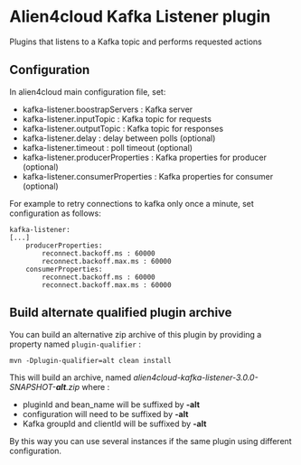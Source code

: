 # Alien4cloud Kafka Listener plugin

Plugins that listens to a Kafka topic and performs requested actions

## Configuration
In alien4cloud main configuration file, set:

- kafka-listener.boostrapServers : Kafka server
- kafka-listener.inputTopic : Kafka topic for requests
- kafka-listener.outputTopic : Kafka topic for responses
- kafka-listener.delay : delay between polls (optional)
- kafka-listener.timeout : poll timeout (optional)
- kafka-listener.producerProperties : Kafka properties for producer (optional)
- kafka-listener.consumerProperties : Kafka properties for consumer (optional)

For example to retry connections to kafka only once a minute, set configuration as follows:


    kafka-listener:
    [...]
        producerProperties:
            reconnect.backoff.ms : 60000
            reconnect.backoff.max.ms : 60000
        consumerProperties:
            reconnect.backoff.ms : 60000
            reconnect.backoff.max.ms : 60000


## Build alternate qualified plugin archive

You can build an alternative zip archive of this plugin by providing a property named `plugin-qualifier` : 

```
mvn -Dplugin-qualifier=alt clean install
```

This will build an archive, named *alien4cloud-kafka-listener-3.0.0-SNAPSHOT-**alt**.zip* where :

- pluginId and bean_name will be suffixed by **-alt**
- configuration will need to be suffixed by **-alt**
- Kafka groupId and clientId will be suffixed by **-alt**

By this way you can use several instances if the same plugin using different configuration.
